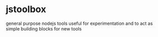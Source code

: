 # jstoolbox
general purpose nodejs tools useful for experimentation and to act as simple building blocks for new tools

